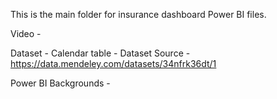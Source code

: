 This is the main folder for insurance dashboard Power BI files.

Video - 

Dataset  - 
Calendar table - 
Dataset Source - https://data.mendeley.com/datasets/34nfrk36dt/1

Power BI Backgrounds - 
